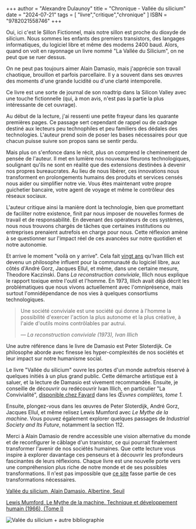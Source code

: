+++
author = "Alexandre Dulaunoy"
title = "Chronique - Vallée du silicium" 
date = "2024-07-21"
tags = [
    "livre","critique","chronique"
]
ISBN = "9782021558746"
+++

Oui, ici c'est le Sillon Fictionnel, mais notre sillon est proche du dioxyde de silicium. Nous sommes les enfants des premiers transistors, des langages informatiques, du logiciel libre et même des modems 2400 baud. Alors, quand on voit en rayonnage un livre nommé "La Vallée du Silicium", on ne peut que se ruer dessus.

On ne peut pas toujours aimer Alain Damasio, mais j'apprécie son travail chaotique, brouillon et parfois parcellaire. Il y a souvent dans ses œuvres des moments d'une grande lucidité ou d'une clarté intemporelle. 

Ce livre est une sorte de journal de son roadtrip dans la Silicon Valley avec une touche fictionnelle (qui, à mon avis, n'est pas la partie la plus intéressante de cet ouvrage).

Au début de la lecture, j'ai ressenti une petite frayeur dans les quarante premières pages. Ce passage sert cependant de rappel ou de cadrage destiné aux lecteurs peu technophiles et peu familiers des dédales des technologies. L'auteur prend soin de poser les bases nécessaires pour que chacun puisse suivre son propos sans se sentir perdu.

Mais plus on s'enfonce dans le récit, plus on comprend le cheminement de pensée de l'auteur. Il met en lumière nos nouveaux fleurons technologiques, soulignant qu'ils ne sont en réalité que des extensions destinées à devenir nos propres bureaucrates. Au lieu de nous libérer, ces innovations nous transforment en prolongements humains des produits et services censés nous aider ou simplifier notre vie. Vous êtes maintenant votre propre guichetier bancaire, votre agent de voyage et même le contrôleur des réseaux sociaux.

L'auteur critique ainsi la manière dont la technologie, bien que promettant de faciliter notre existence, finit par nous imposer de nouvelles formes de travail et de responsabilité. En devenant des opérateurs de ces systèmes, nous nous trouvons chargés de tâches que certaines institutions ou entreprises prenaient autrefois en charge pour nous. Cette réflexion amène à se questionner sur l'impact réel de ces avancées sur notre quotidien et notre autonomie.

Et arrive le moment "voilà on y arrive". Cela fait [vingt ans](https://www.foo.be/goodiff/GooDiff-FreeSoftwareAgainstLegalGrayGoo.pdf) qu'Ivan Illich est devenu un philosophe influent pour la communauté du logiciel libre, aux côtés d'André Gorz, Jacques Ellul, et même, dans une certaine mesure, Theodore Kaczinski. Dans *La reconstruction conviviale*, Illich nous explique le rapport toxique entre l'outil et l'homme. En 1973, Illich avait déjà décrit les problématiques que nous vivons actuellement avec l'omniprésence, mais surtout l'omnidépendance de nos vies à quelques consortiums technologiques.

> Une société conviviale est une société qui donne à l'homme la possibilité d'exercer l'action la plus autonome et la plus créative, à l'aide d'outils moins contrôlables par autrui.
>
> *— La reconstruction conviviale (1973), Ivan Illich*

Une autre référence dans le livre de Damasio est Peter Sloterdijk. Ce philosophe aborde avec finesse les hyper-complexités de nos sociétés et leur impact sur notre humanisme social.

Le livre "Vallée du silicium" ouvre les portes d'un monde autrefois réservé à quelques initiés à un plus grand public. Cette démarche artistique est à saluer, et la lecture de Damasio est vivement recommandée. Ensuite, je conseille de découvrir ou redécouvrir Ivan Illich, en particulier "La Convivialité", [disponible chez Fayard](https://www.fayard.fr/livre/oeuvres-completes-tome-1-9782213616292/) dans les *Œuvres complètes, tome 1*.

Ensuite, plongez-vous dans les œuvres de Peter Sloterdijk, André Gorz, Jacques Ellul, et même relisez Lewis Mumford avec *Le Mythe de la machine*. Vous pouvez également explorer quelques passages de *Industrial Society and Its Future*, notamment la section 112.

Merci à Alain Damasio de rendre accessible une vision alternative du monde et de reconfigurer le câblage d'un transistor, ce qui pourrait finalement transformer l'avenir de nos sociétés humaines. Que cette lecture vous inspire à explorer davantage ces penseurs et à découvrir les profondeurs fascinantes de leurs réflexions. Chaque livre est une nouvelle porte vers une compréhension plus riche de notre monde et de ses possibles transformations. Il n'est pas impossible que [ce site](https://sillon-fictionnel.club/apropos/) fasse partie de ces transformations nécessaires.
 
[Vallée du silicium, Alain Damasio. Albertine, Seuil](https://www.seuil.com/ouvrage/vallee-du-silicium-alain-damasio/9782021558746)

[Lewis Mumford, Le Mythe de la machine. Technique et développement humain (1966), (Tome I)](https://www.librairie-gallimard.com/livre/9782910386474-le-mythe-de-la-machine-technique-et-developpement-humain-1966-lewis-mumford/)

![Valée du silicium + autre bibliographie](/images/damasio.jpg)

